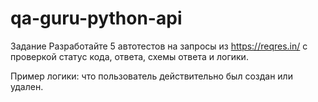 # qa-guru-python-api
Задание
Разработайте 5 автотестов на запросы из https://reqres.in/ c проверкой статус кода, ответа, схемы ответа и логики. 

Пример логики: что пользователь действительно был создан или удален. 